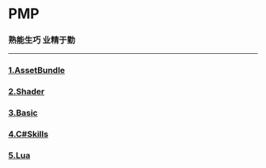 # PMP

### 熟能生巧 业精于勤

***

### [1.AssetBundle](PMP\Assets\1.AssetBundle\README.md)

### [2.Shader](PMP\Assets\2.Shader\2.Shader.md)

### [3.Basic](PMP\Assets\3.Basic\3.Basic.md)

### [4.C#Skills](PMP\Assets\4.C#Skills\4.C#Skills.md)

### [5.Lua](PMP\Assets\5.Lua\5.Lua.md)



